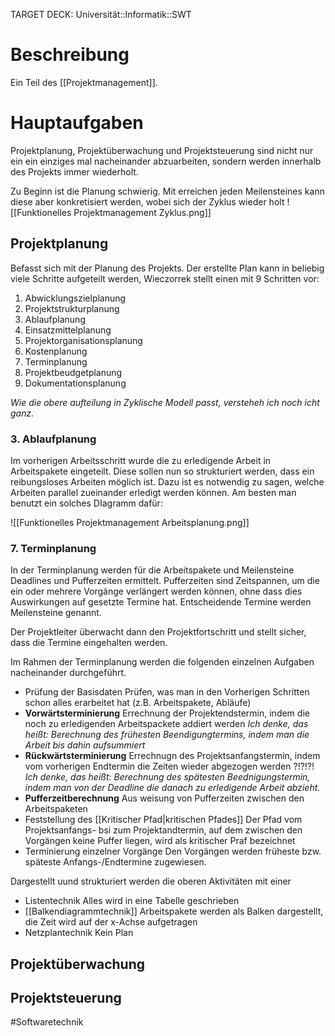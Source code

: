 TARGET DECK: Universität::Informatik::SWT

# Beschreibung
Ein Teil des [[Projektmanagement]].

# Hauptaufgaben
Projektplanung, Projektüberwachung und Projektsteuerung sind nicht nur ein ein einziges mal nacheinander abzuarbeiten, sondern werden innerhalb des Projekts immer wiederholt. 

Zu Beginn ist die Planung schwierig. Mit erreichen jeden Meilensteines kann diese aber konkretisiert werden, wobei sich der Zyklus wieder holt
![[Funktionelles Projektmanagement Zyklus.png]]
## Projektplanung
Befasst sich mit der Planung des Projekts. Der erstellte Plan kann in beliebig viele Schritte aufgeteilt werden,  Wieczorrek stellt einen mit 9 Schritten vor:
1. Abwicklungszielplanung
2. Projektstrukturplanung
3. Ablaufplanung
4. Einsatzmittelplanung
5. Projektorganisationsplanung
6. Kostenplanung
7. Terminplanung
8. Projektbeudgetplanung
9. Dokumentationsplanung

*Wie die obere aufteilung in Zyklische Modell passt, versteheh ich noch icht ganz.*

### 3. Ablaufplanung
Im vorherigen Arbeitsschritt wurde die zu erledigende Arbeit in Arbeitspakete eingeteilt. Diese sollen nun so strukturiert werden, dass ein reibungsloses Arbeiten möglich ist. Dazu ist es notwendig zu sagen, welche Arbeiten parallel zueinander erledigt werden können.
Am besten man benutzt ein solches DIagramm dafür:

![[Funktionelles Projektmanagement Arbeitsplanung.png]]

### 7. Terminplanung
In der Terminplanung werden für die Arbeitspakete und Meilensteine Deadlines und Pufferzeiten ermittelt.
Pufferzeiten sind Zeitspannen, um die ein oder mehrere Vorgänge verlängert werden können, ohne dass dies Auswirkungen auf gesetzte Termine hat.
Entscheidende Termine werden Meilensteine genannt.

Der Projektleiter überwacht dann den Projektfortschritt und stellt sicher, dass die Termine eingehalten werden.

Im Rahmen der Terminplanung werden die folgenden einzelnen Aufgaben nacheinander durchgeführt.
- Prüfung der Basisdaten
Prüfen, was man in den Vorherigen Schritten schon alles erarbeitet hat (z.B. Arbeitspakete, Abläufe)
- **Vorwärtsterminierung**
Errechnung der Projektendstermin, indem die noch zu erledigenden Arbeitspackete addiert werden
*Ich denke, das heißt: Berechnung des frühesten Beendigungtermins, indem man die Arbeit bis dahin aufsummiert*
- **Rückwärtsterminierung**
Errechnugn des Projektsanfangstermin, indem vom vorherigen Endtermin die Zeiten wieder abgezogen werden ?!?!?!
*Ich denke, das heißt: Berechnung des spätesten Beednigungstermin, indem man von der Deadline die danach zu erledigende Arbeit abzieht.*
- **Pufferzeitberechnung**
Aus weisung von Pufferzeiten zwischen den Arbeitspaketen
- Feststellung des [[Kritischer Pfad|kritischen Pfades]]
Der Pfad vom Projektsanfangs- bsi zum Projektandtermin, auf dem zwischen den Vorgängen keine Puffer liegen, wird als kritischer Praf bezeichnet
- Terminierung einzelner Vorgänge
Den Vorgängen werden früheste bzw. späteste Anfangs-/Endtermine zugewiesen.

Dargestellt uund strukturiert werden die oberen Aktivitäten mit einer
- Listentechnik
Alles wird in eine Tabelle geschrieben
- [[Balkendiagrammtechnik]]
Arbeitspakete werden als Balken dargestellt, die Zeit wird auf der x-Achse aufgetragen
- Netzplantechnik
Kein Plan



## Projektüberwachung

## Projektsteuerung



#Softwaretechnik 



